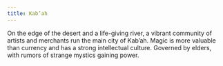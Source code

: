 ```yaml
---
title: Kab’ah
---
```


On the edge of the desert and a life-giving river, a vibrant community of artists and merchants run the main city of Kab’ah. Magic is more valuable than currency and has a strong intellectual culture. Governed by elders, with rumors of strange mystics gaining power.